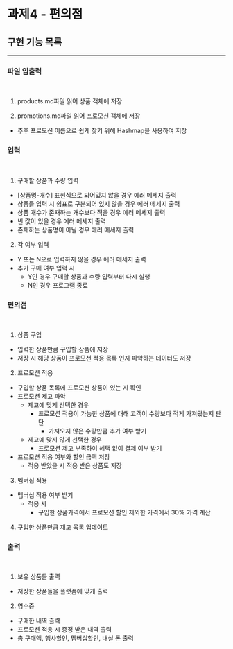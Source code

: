 # 과제4 - 편의점
## 구현 기능 목록
<hr>

### 파일 입출력
<br>

1. products.md파일 읽어 상품 객체에 저장

2. promotions.md파일 읽어 프로모션 객체에 저장
  - 추후 프로모션 이름으로 쉽게 찾기 위해 Hashmap을 사용하여 저장 

### 입력
<br>

1. 구매할 상품과 수량 입력
  - [상품명-개수] 표현식으로 되어있지 않을 경우 에러 메세지 출력
  - 상품들 입력 시 쉼표로 구분되어 있지 않을 경우 에러 메세지 출력
  - 상품 개수가 존재하는 개수보다 적을 경우 에러 메세지 출력
  - 빈 값이 있을 경우 에러 메세지 출력
  - 존재하는 상품명이 아닐 경우 에러 메세지 출력

2. 각 여부 입력
  - Y 또는 N으로 입력하지 않을 경우 에러 메세지 출력
  - 추가 구매 여부 입력 시 
    - Y인 경우 구매할 상품과 수량 입력부터 다시 실행
    - N인 경우 프로그램 종료

### 편의점
<br>

1. 상품 구입
  - 입력한 상품만큼 구입할 상품에 저장
   - 저장 시 해당 상품이 프로모션 적용 목록 인지 파악하는 데이터도 저장

2. 프로모션 적용
  - 구입할 상품 목록에 프로모션 상품이 있는 지 확인
  - 프로모션 제고 파악
    - 제고에 맞게 선택한 경우 
      - 프로모션 적용이 가능한 상품에 대해 고객이 수량보다 적게 가져왔는지 판단
        - 가져오지 않은 수량만큼 추가 여부 받기 
    - 제고에 맞지 않게 선택한 경우
      - 프로모션 제고 부족하여 혜택 없이 결제 여부 받기
  - 프로모션 적용 여부와 할인 금액 저장
    - 적용 받았을 시 적용 받은 상품도 저장

3. 멤버십 적용
  - 멤버십 적용 여부 받기
    - 적용 시 
      - 구입한 상품가격에서 프로모션 할인 제외한 가격에서 30% 가격 계산

4. 구입한 상품만큼 재고 목록 업데이트

### 출력
<br>

1. 보유 상품들 출력
 - 저장한 상품들을 플랫폼에 맞게 출력

2. 영수증
 - 구매한 내역 출력
 - 프로모션 적용 시 증정 받은 내역 출력
 - 총 구매액, 행사할인, 멤버십할인, 내실 돈 출력